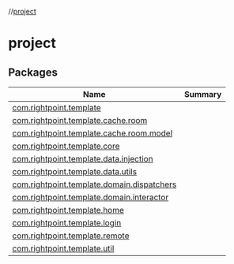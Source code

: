 //[project](index.md)



# project


## Packages

|  Name|  Summary|
|---|---|
| [com.rightpoint.template](com.rightpoint.template/index.md) |
| [com.rightpoint.template.cache.room](com.rightpoint.template.cache.room/index.md) |
| [com.rightpoint.template.cache.room.model](com.rightpoint.template.cache.room.model/index.md) |
| [com.rightpoint.template.core](com.rightpoint.template.core/index.md) |
| [com.rightpoint.template.data.injection](com.rightpoint.template.data.injection/index.md) |
| [com.rightpoint.template.data.utils](com.rightpoint.template.data.utils/index.md) |
| [com.rightpoint.template.domain.dispatchers](com.rightpoint.template.domain.dispatchers/index.md) |
| [com.rightpoint.template.domain.interactor](com.rightpoint.template.domain.interactor/index.md) |
| [com.rightpoint.template.home](com.rightpoint.template.home/index.md) |
| [com.rightpoint.template.login](com.rightpoint.template.login/index.md) |
| [com.rightpoint.template.remote](com.rightpoint.template.remote/index.md) |
| [com.rightpoint.template.util](com.rightpoint.template.util.md) |
